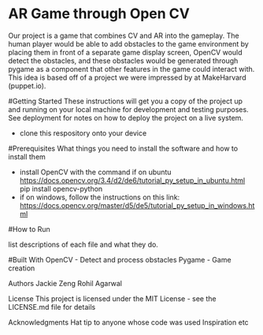 # AR Game through Open CV

Our project is a game that combines CV and AR into the gameplay. The human player would be able to add obstacles to the game environment by placing them in front of a separate game display screen, OpenCV would detect the obstacles, and these obstacles would be generated through pygame as a component that other features in the game could interact with. This idea is based off of a project we were impressed by at MakeHarvard (puppet.io).

#Getting Started
These instructions will get you a copy of the project up and running on your local machine for development and testing purposes. See deployment for notes on how to deploy the project on a live system.
- clone this respository onto your device

#Prerequisites
What things you need to install the software and how to install them
- install OpenCV with the command if on ubuntu
https://docs.opencv.org/3.4/d2/de6/tutorial_py_setup_in_ubuntu.html
pip install opencv-python
- if on windows, follow the instructions on this link:
https://docs.opencv.org/master/d5/de5/tutorial_py_setup_in_windows.html

#How to Run

list descriptions of each file and what they do. 

#Built With
OpenCV - Detect and process obstacles
Pygame - Game creation

Authors
Jackie Zeng
Rohil Agarwal

License
This project is licensed under the MIT License - see the LICENSE.md file for details

Acknowledgments
Hat tip to anyone whose code was used
Inspiration
etc
